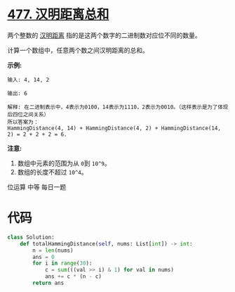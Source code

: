 <!--
 * @Description: 
 * @Autor: Au3C2
 * @Date: 2021-05-28 12:42:00
 * @LastEditors: Au3C2
 * @LastEditTime: 2021-05-28 12:42:51
-->
# [477. 汉明距离总和](https://leetcode-cn.com/problems/total-hamming-distance/)



两个整数的 [汉明距离](https://baike.baidu.com/item/汉明距离/475174?fr=aladdin) 指的是这两个数字的二进制数对应位不同的数量。

计算一个数组中，任意两个数之间汉明距离的总和。

**示例:**

```
输入: 4, 14, 2

输出: 6

解释: 在二进制表示中，4表示为0100，14表示为1110，2表示为0010。（这样表示是为了体现后四位之间关系）
所以答案为：
HammingDistance(4, 14) + HammingDistance(4, 2) + HammingDistance(14, 2) = 2 + 2 + 2 = 6.
```

**注意:**

1.  数组中元素的范围为从 `0`到 `10^9`。
2.  数组的长度不超过 `10^4`。

位运算 中等 每日一题

# 代码

```python
class Solution:
    def totalHammingDistance(self, nums: List[int]) -> int:
        n = len(nums)
        ans = 0
        for i in range(30):
            c = sum(((val >> i) & 1) for val in nums)
            ans += c * (n - c)
        return ans
```